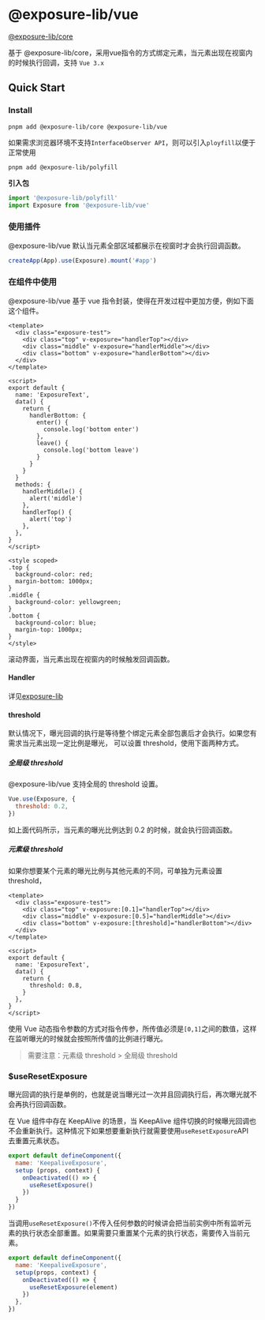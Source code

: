 # @exposure-lib/vue

[@exposure-lib/core](../../README.md)

基于 @exposure-lib/core，采用vue指令的方式绑定元素，当元素出现在视窗内的时候执行回调，支持 `Vue 3.x`

## Quick Start

### Install

```shell
pnpm add @exposure-lib/core @exposure-lib/vue
```

如果需求浏览器环境不支持` InterfaceObserver API `，则可以引入`ployfill`以便于正常使用

```shell
pnpm add @exposure-lib/polyfill
```

**引入包**

```js
import '@exposure-lib/polyfill'
import Exposure from '@exposure-lib/vue'
```

### 使用插件

@exposure-lib/vue 默认当元素全部区域都展示在视窗时才会执行回调函数。

```js
createApp(App).use(Exposure).mount('#app')
```


### 在组件中使用

@exposure-lib/vue 基于 vue 指令封装，使得在开发过程中更加方便，例如下面这个组件。

```vue
<template>
  <div class="exposure-test">
    <div class="top" v-exposure="handlerTop"></div>
    <div class="middle" v-exposure="handlerMiddle"></div>
    <div class="bottom" v-exposure="handlerBottom"></div>
  </div>
</template>

<script>
export default {
  name: 'ExposureText',
  data() {
    return {
      handlerBottom: {
        enter() {
          console.log('bottom enter')
        },
        leave() {
          console.log('bottom leave')
        }
      }
    }
  }
  methods: {
    handlerMiddle() {
      alert('middle')
    },
    handlerTop() {
      alert('top')
    },
  },
}
</script>

<style scoped>
.top {
  background-color: red;
  margin-bottom: 1000px;
}
.middle {
  background-color: yellowgreen;
}
.bottom {
  background-color: blue;
  margin-top: 1000px;
}
</style>
```

滚动界面，当元素出现在视窗内的时候触发回调函数。


#### Handler
详见[exposure-lib](../../README.md)
#### threshold

默认情况下，曝光回调的执行是等待整个绑定元素全部包裹后才会执行。如果您有需求当元素出现一定比例是曝光，
可以设置 threshold，使用下面两种方式。

##### 全局级 threshold

@exposure-lib/vue 支持全局的 threshold 设置。

```js
Vue.use(Exposure, {
  threshold: 0.2,
})
```

如上面代码所示，当元素的曝光比例达到 0.2 的时候，就会执行回调函数。

##### 元素级 threshold

如果你想要某个元素的曝光比例与其他元素的不同，可单独为元素设置 threshold，

```vue
<template>
  <div class="exposure-test">
    <div class="top" v-exposure:[0.1]="handlerTop"></div>
    <div class="middle" v-exposure:[0.5]="handlerMiddle"></div>
    <div class="bottom" v-exposure:[threshold]="handlerBottom"></div>
  </div>
</template>

<script>
export default {
  name: 'ExposureText',
  data() {
    return {
      threshold: 0.8,
    }
  },
}
</script>
```

使用 Vue 动态指令参数的方式对指令传参，所传值必须是`[0,1]`之间的数值，这样在监听曝光的时候就会按照所传值的比例进行曝光。

> 需要注意：元素级 threshold > 全局级 threshold

### \$useResetExposure

曝光回调的执行是单例的，也就是说当曝光过一次并且回调执行后，再次曝光就不会再执行回调函数。

在 Vue 组件中存在 KeepAlive 的场景，当 KeepAlive 组件切换的时候曝光回调也不会重新执行。这种情况下如果想要重新执行就需要使用`useResetExposure`API 去重置元素状态。

```js
export default defineComponent({
  name: 'KeepaliveExposure',
  setup (props, context) {
    onDeactivated(() => {
      useResetExposure()
    })
  }
})
```

当调用`useResetExposure()`不传入任何参数的时候讲会把当前实例中所有监听元素的执行状态全部重置。如果需要只重置某个元素的执行状态，需要传入当前元素。

```js
export default defineComponent({
  name: 'KeepaliveExposure',
  setup(props, context) {
    onDeactivated(() => {
      useResetExposure(element)
    })
  },
})
```